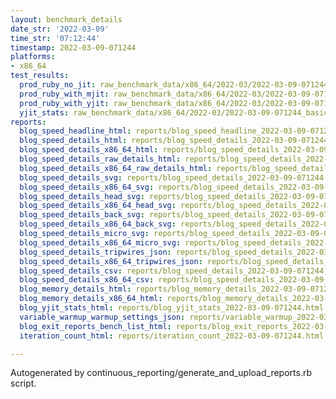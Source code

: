 ```yaml
---
layout: benchmark_details
date_str: '2022-03-09'
time_str: '07:12:44'
timestamp: 2022-03-09-071244
platforms:
- x86_64
test_results:
  prod_ruby_no_jit: raw_benchmark_data/x86_64/2022-03/2022-03-09-071244_basic_benchmark_prod_ruby_no_jit.json
  prod_ruby_with_mjit: raw_benchmark_data/x86_64/2022-03/2022-03-09-071244_basic_benchmark_prod_ruby_with_mjit.json
  prod_ruby_with_yjit: raw_benchmark_data/x86_64/2022-03/2022-03-09-071244_basic_benchmark_prod_ruby_with_yjit.json
  yjit_stats: raw_benchmark_data/x86_64/2022-03/2022-03-09-071244_basic_benchmark_yjit_stats.json
reports:
  blog_speed_headline_html: reports/blog_speed_headline_2022-03-09-071244.html
  blog_speed_details_html: reports/blog_speed_details_2022-03-09-071244.html
  blog_speed_details_x86_64_html: reports/blog_speed_details_2022-03-09-071244.x86_64.html
  blog_speed_details_raw_details_html: reports/blog_speed_details_2022-03-09-071244.raw_details.html
  blog_speed_details_x86_64_raw_details_html: reports/blog_speed_details_2022-03-09-071244.x86_64.raw_details.html
  blog_speed_details_svg: reports/blog_speed_details_2022-03-09-071244.svg
  blog_speed_details_x86_64_svg: reports/blog_speed_details_2022-03-09-071244.x86_64.svg
  blog_speed_details_head_svg: reports/blog_speed_details_2022-03-09-071244.head.svg
  blog_speed_details_x86_64_head_svg: reports/blog_speed_details_2022-03-09-071244.x86_64.head.svg
  blog_speed_details_back_svg: reports/blog_speed_details_2022-03-09-071244.back.svg
  blog_speed_details_x86_64_back_svg: reports/blog_speed_details_2022-03-09-071244.x86_64.back.svg
  blog_speed_details_micro_svg: reports/blog_speed_details_2022-03-09-071244.micro.svg
  blog_speed_details_x86_64_micro_svg: reports/blog_speed_details_2022-03-09-071244.x86_64.micro.svg
  blog_speed_details_tripwires_json: reports/blog_speed_details_2022-03-09-071244.tripwires.json
  blog_speed_details_x86_64_tripwires_json: reports/blog_speed_details_2022-03-09-071244.x86_64.tripwires.json
  blog_speed_details_csv: reports/blog_speed_details_2022-03-09-071244.csv
  blog_speed_details_x86_64_csv: reports/blog_speed_details_2022-03-09-071244.x86_64.csv
  blog_memory_details_html: reports/blog_memory_details_2022-03-09-071244.html
  blog_memory_details_x86_64_html: reports/blog_memory_details_2022-03-09-071244.x86_64.html
  blog_yjit_stats_html: reports/blog_yjit_stats_2022-03-09-071244.html
  variable_warmup_warmup_settings_json: reports/variable_warmup_2022-03-09-071244.warmup_settings.json
  blog_exit_reports_bench_list_html: reports/blog_exit_reports_2022-03-09-071244.bench_list.html
  iteration_count_html: reports/iteration_count_2022-03-09-071244.html

---
```

Autogenerated by continuous_reporting/generate_and_upload_reports.rb script.
